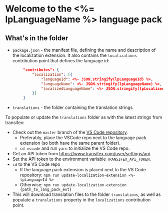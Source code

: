 # Welcome to the <%= lpLanguageName %> language pack

## What's in the folder
* `package.json` - the manifest file, defining the name and description of the localization extension. It also contains the `localizations` contribution point that defines the language id:
```json
        "contributes": {
            "localization": [{
                "languageId": <%- JSON.stringify(lpLanguageId) %>,
                "languageName": <%- JSON.stringify(lpLanguageName) %>,
                "localizedLanguageName": <%- JSON.stringify(lpLocalizedLanguageName) %>
            }]
        }
```
* `translations` - the folder containing the translation strings


To populate or update the `translations` folder as with the latest strings from transifex:
- Check out the `master` branch of the [VS Code repository](https://github.com/Microsoft/vscode).
   - Preferably, place the VSCode repo next to the language pack extension (so both have the same parent folder).
   - `cd vscode` and run `yarn` to initialize the VS Code repo.
- Get an API token from https://www.transifex.com/user/settings/api.
- Set the API token to the environment variable `TRANSIFEX_API_TOKEN`.
- `cd` to the VS Code repo
   - If the language pack extension is placed next to the VS Code repository: `npm run update-localization-extension <%- lpLanguageId %>`
   - Otherwise: `npm run update-localization-extension {path_to_lang_pack_ext}`
- This will download translation files to the folder `translations`, as well as populate a `translations` property in the `localizations` contribution point.
